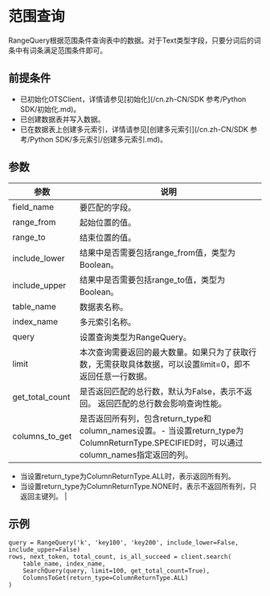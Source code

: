 # 范围查询

RangeQuery根据范围条件查询表中的数据。对于Text类型字段，只要分词后的词条中有词条满足范围条件即可。

## 前提条件

-   已初始化OTSClient，详情请参见[初始化](/cn.zh-CN/SDK 参考/Python SDK/初始化.md)。
-   已创建数据表并写入数据。
-   已在数据表上创建多元索引，详情请参见[创建多元索引](/cn.zh-CN/SDK 参考/Python SDK/多元索引/创建多元索引.md)。

## 参数

|参数|说明|
|--|--|
|field\_name|要匹配的字段。|
|range\_from|起始位置的值。|
|range\_to|结束位置的值。|
|include\_lower|结果中是否需要包括range\_from值，类型为Boolean。|
|include\_upper|结果中是否需要包括range\_to值，类型为Boolean。|
|table\_name|数据表名称。|
|index\_name|多元索引名称。|
|query|设置查询类型为RangeQuery。|
|limit|本次查询需要返回的最大数量。如果只为了获取行数，无需获取具体数据，可以设置limit=0，即不返回任意一行数据。 |
|get\_total\_count|是否返回匹配的总行数，默认为False，表示不返回。 返回匹配的总行数会影响查询性能。 |
|columns\_to\_get|是否返回所有列，包含return\_type和column\_names设置。-   当设置return\_type为ColumnReturnType.SPECIFIED时，可以通过column\_names指定返回的列。
-   当设置return\_type为ColumnReturnType.ALL时，表示返回所有列。
-   当设置return\_type为ColumnReturnType.NONE时，表示不返回所有列，只返回主键列。 |

## 示例

```
query = RangeQuery('k', 'key100', 'key200', include_lower=False, include_upper=False)
rows, next_token, total_count, is_all_succeed = client.search(
    table_name, index_name, 
    SearchQuery(query, limit=100, get_total_count=True), 
    ColumnsToGet(return_type=ColumnReturnType.ALL)
)
```

